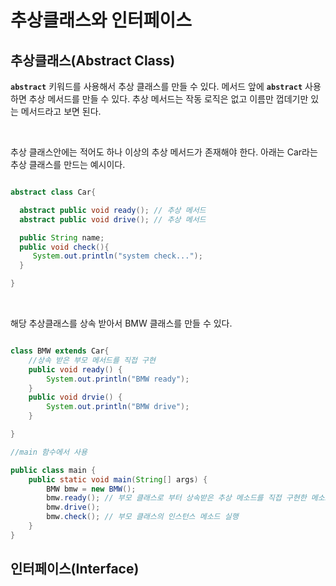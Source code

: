 # 추상클래스와 인터페이스


## 추상클래스(Abstract Class)

<code>**abstract**</code> 키워드를 사용해서 추상 클래스를 만들 수 있다. 메서드 앞에 <code>**abstract**</code> 사용하면 추상 메서드를 만들 수 있다. 추상 메서드는 작동 로직은 없고 이름만 껍데기만 있는 메서드라고 보면 된다.

</br>

추상 클래스안에는  적어도 하나 이상의 추상 메서드가 존재해야 한다. 아래는 Car라는 추상 클래스를 만드는 예시이다. 
```java

abstract class Car{

  abstract public void ready(); // 추상 메서드 
  abstract public void drive(); // 추상 메서드 

  public String name;
  public void check(){
     System.out.println("system check...");
  }

}

```
</br>

해당 추상클래스를 상속 받아서 BMW 클래스를 만들 수 있다.
```java

class BMW extends Car{
    //상속 받은 부모 메서드를 직접 구현 
    public void ready() {
        System.out.println("BMW ready");
    }
    public void drvie() {
    	System.out.println("BMW drive");
    }

}

//main 함수에서 사용

public class main {
    public static void main(String[] args) {
        BMW bmw = new BMW();
        bmw.ready(); // 부모 클래스로 부터 상속받은 추상 메소드를 직접 구현한 메소드를 실행
        bmw.drive();
        bmw.check(); // 부모 클래스의 인스턴스 메소드 실행
    }
}

```


## 인터페이스(Interface)


</br>

